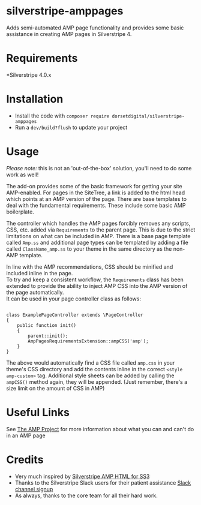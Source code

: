 # silverstripe-amppages
Adds semi-automated AMP page functionality and provides some basic assistance in creating AMP pages in Silverstripe 4.

# Requirements
*Silverstripe 4.0.x

# Installation
* Install the code with `composer require dorsetdigital/silverstripe-amppages`
* Run a `dev/build?flush` to update your project

# Usage
*Please note:* this is not an 'out-of-the-box' solution, you'll need to do some work as well!

The add-on provides some of the basic framework for getting your site AMP-enabled.   For pages in the SiteTree, a link is added to the html head which points at an AMP version of the page.
There are base templates to deal with the fundamental requirements.  These include some basic AMP boilerplate.

The controller which handles the AMP pages forcibly removes any scripts, CSS, etc. added via `Requirements` to the parent page.  This is due to the strict limitations on what can be included in AMP.
There is a base page template called `Amp.ss` and additional page types can be templated by adding a file called `ClassName_amp.ss` to your theme in the same directory as the non-AMP template.

In line with the AMP recommendations, CSS should be minified and included inline in the page.  
To try and keep a consistent workflow, the `Requirements` class has been extended to provide the ability to inject AMP CSS into the AMP version of the page automatically.  
It can be used in your page controller class as follows:

```use DorsetDigital\SilverStripeAmpPages\AmpPagesRequirementsExtension;

class ExamplePageController extends \PageController
{
    public function init()
    {
        parent::init();
        AmpPagesRequirementsExtension::ampCSS('amp');
    }
}
```

The above would automatically find a CSS file called `amp.css` in your theme's CSS directory and add the contents inline in the correct `<style amp-custom>` tag.   Additional style sheets can be added by calling the `ampCSS()` method again, they will be appended.   (Just remember, there's a size limit on the amount of CSS in AMP)


# Useful Links
See [The AMP Project](https://www.ampproject.org/) for more information about what you can and can't do in an AMP page


# Credits
* Very much inspired by [Silverstripe AMP HTML for SS3](https://github.com/thezenmonkey/silverstripe-amp)
* Thanks to the Silverstripe Slack users for their patient assistance [Slack channel signup](https://www.silverstripe.org/community/slack-signup/)
* As always, thanks to the core team for all their hard work.  